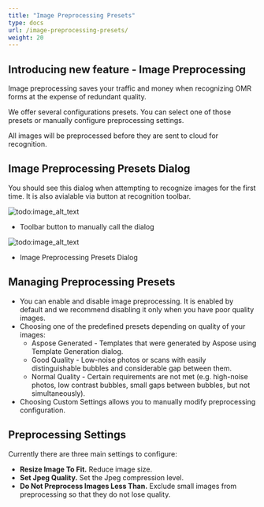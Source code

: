 ```yaml
---
title: "Image Preprocessing Presets"
type: docs
url: /image-preprocessing-presets/
weight: 20
---
```


## **Introducing new feature - Image Preprocessing**
Image preprocessing saves your traffic and money when recognizing OMR forms at the expense of redundant quality.  

We offer several configurations presets. You can select one of those presets or manually configure preprocessing settings.

All images will be preprocessed before they are sent to cloud for recognition.
## **Image Preprocessing Presets Dialog**
You should see this dialog when attempting to recognize images for the first time. It is also avialable via button at recognition toolbar.

![todo:image_alt_text](https://sikorsky.dynabic.com/wiki/download/attachments/5046372/Toolbar.png?version=1&modificationDate=1522329359457)

- Toolbar button to manually call the dialog

![todo:image_alt_text](https://sikorsky.dynabic.com/wiki/download/attachments/5046372/Presets.png?version=1&modificationDate=1522329359432)

- Image Preprocessing Presets Dialog
## **Managing Preprocessing Presets**
- You can enable and disable image preprocessing. It is enabled by default and we recommend disabling it only when you have poor quality images.
- Choosing one of the predefined presets depending on quality of your images:
  - Aspose Generated - Templates that were generated by Aspose using Template Generation dialog.
  - Good Quality - Low-noise photos or scans with easily distinguishable bubbles and considerable gap between them.
  - Normal Quality - Certain requirements are not met (e.g. high-noise photos, low contrast bubbles, small gaps between bubbles, but not simultaneously).
- Choosing Custom Settings allows you to manually modify preprocessing configuration.
## **Preprocessing Settings**
Currently there are three main settings to configure:

- **Resize Image To Fit.** Reduce image size.
- **Set Jpeg Quality.** Set the Jpeg compression level.
- **Do Not Preprocess Images Less Than.** Exclude small images from preprocessing so that they do not lose quality.


